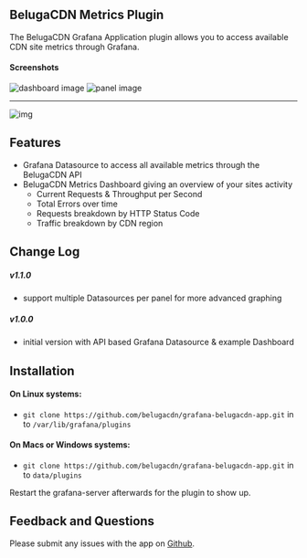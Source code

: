 ## BelugaCDN Metrics Plugin

The BelugaCDN Grafana Application plugin allows you to access available CDN site metrics through Grafana.

#### Screenshots

![dashboard image](https://cdn.rawgit.com/belugacdn/grafana-belugacdn-app/master/dist/img/dashboard_1.png)
![panel image](https://cdn.rawgit.com/belugacdn/grafana-belugacdn-app/master/dist/img/panel_1.png)

-------

![img](https://circleci.com/gh/belugacdn/grafana-belugacdn-app.svg?style=shield&circle-token=:circle-token)

## Features

- Grafana Datasource to access all available metrics through the BelugaCDN API
- BelugaCDN Metrics Dashboard giving an overview of your sites activity
  - Current Requests & Throughput per Second
  - Total Errors over time
  - Requests breakdown by HTTP Status Code
  - Traffic breakdown by CDN region

## Change Log

##### v1.1.0
- support multiple Datasources per panel for more advanced graphing

##### v1.0.0
- initial version with API based Grafana Datasource & example Dashboard

## Installation

#### On Linux systems:
- `git clone https://github.com/belugacdn/grafana-belugacdn-app.git` in to `/var/lib/grafana/plugins`

#### On Macs or Windows systems:
- `git clone https://github.com/belugacdn/grafana-belugacdn-app.git` in to `data/plugins`

Restart the grafana-server afterwards for the plugin to show up.

## Feedback and Questions

Please submit any issues with the app on [Github](https://github.com/belugacdn/grafana-belugacdn-app/issues).
